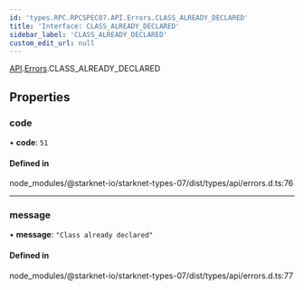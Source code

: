 ```yaml
---
id: 'types.RPC.RPCSPEC07.API.Errors.CLASS_ALREADY_DECLARED'
title: 'Interface: CLASS_ALREADY_DECLARED'
sidebar_label: 'CLASS_ALREADY_DECLARED'
custom_edit_url: null
---
```


[API](../namespaces/types.RPC.RPCSPEC07.API.md).[Errors](../namespaces/types.RPC.RPCSPEC07.API.Errors.md).CLASS_ALREADY_DECLARED

## Properties

### code

• **code**: `51`

#### Defined in

node_modules/@starknet-io/starknet-types-07/dist/types/api/errors.d.ts:76

---

### message

• **message**: `"Class already declared"`

#### Defined in

node_modules/@starknet-io/starknet-types-07/dist/types/api/errors.d.ts:77
